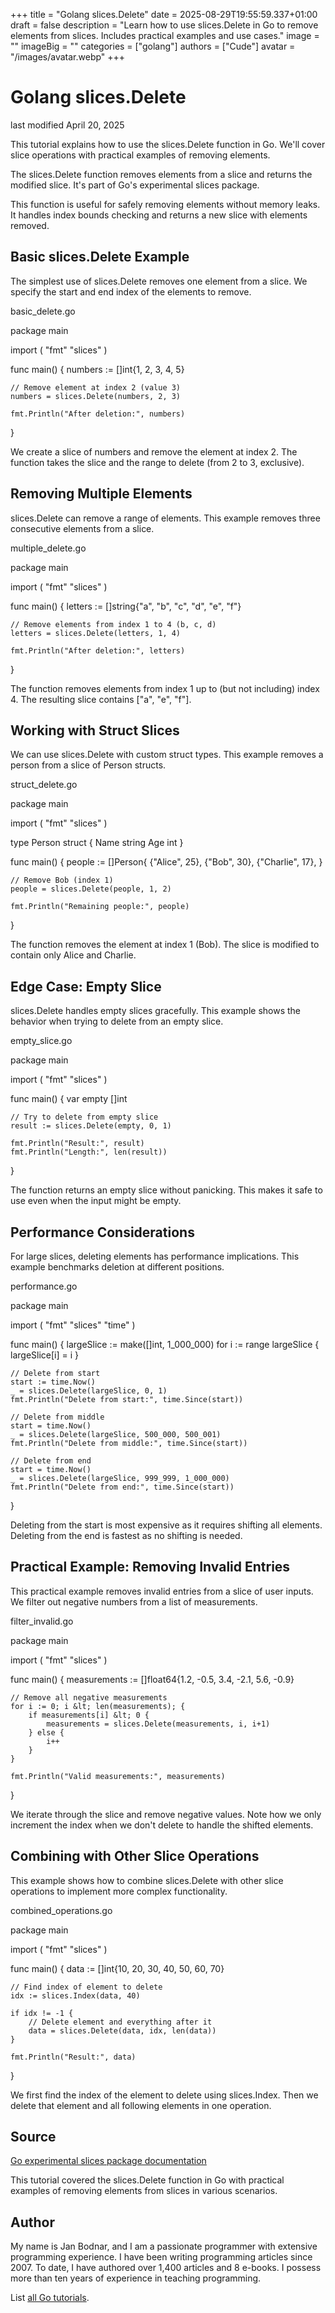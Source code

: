 +++
title = "Golang slices.Delete"
date = 2025-08-29T19:55:59.337+01:00
draft = false
description = "Learn how to use slices.Delete in Go to remove elements from slices. Includes practical examples and use cases."
image = ""
imageBig = ""
categories = ["golang"]
authors = ["Cude"]
avatar = "/images/avatar.webp"
+++

# Golang slices.Delete

last modified April 20, 2025

This tutorial explains how to use the slices.Delete function in Go.
We'll cover slice operations with practical examples of removing elements.

The slices.Delete function removes elements from a slice and returns
the modified slice. It's part of Go's experimental slices package.

This function is useful for safely removing elements without memory leaks. It
handles index bounds checking and returns a new slice with elements removed.

## Basic slices.Delete Example

The simplest use of slices.Delete removes one element from a slice.
We specify the start and end index of the elements to remove.

basic_delete.go
  

package main

import (
    "fmt"
    "slices"
)

func main() {
    numbers := []int{1, 2, 3, 4, 5}
    
    // Remove element at index 2 (value 3)
    numbers = slices.Delete(numbers, 2, 3)
    
    fmt.Println("After deletion:", numbers)
}

We create a slice of numbers and remove the element at index 2. The function
takes the slice and the range to delete (from 2 to 3, exclusive).

## Removing Multiple Elements

slices.Delete can remove a range of elements. This example removes
three consecutive elements from a slice.

multiple_delete.go
  

package main

import (
    "fmt"
    "slices"
)

func main() {
    letters := []string{"a", "b", "c", "d", "e", "f"}
    
    // Remove elements from index 1 to 4 (b, c, d)
    letters = slices.Delete(letters, 1, 4)
    
    fmt.Println("After deletion:", letters)
}

The function removes elements from index 1 up to (but not including) index 4.
The resulting slice contains ["a", "e", "f"].

## Working with Struct Slices

We can use slices.Delete with custom struct types. This example
removes a person from a slice of Person structs.

struct_delete.go
  

package main

import (
    "fmt"
    "slices"
)

type Person struct {
    Name string
    Age  int
}

func main() {
    people := []Person{
        {"Alice", 25},
        {"Bob", 30},
        {"Charlie", 17},
    }
    
    // Remove Bob (index 1)
    people = slices.Delete(people, 1, 2)
    
    fmt.Println("Remaining people:", people)
}

The function removes the element at index 1 (Bob). The slice is modified to
contain only Alice and Charlie.

## Edge Case: Empty Slice

slices.Delete handles empty slices gracefully. This example shows
the behavior when trying to delete from an empty slice.

empty_slice.go
  

package main

import (
    "fmt"
    "slices"
)

func main() {
    var empty []int
    
    // Try to delete from empty slice
    result := slices.Delete(empty, 0, 1)
    
    fmt.Println("Result:", result)
    fmt.Println("Length:", len(result))
}

The function returns an empty slice without panicking. This makes it safe to use
even when the input might be empty.

## Performance Considerations

For large slices, deleting elements has performance implications. This example
benchmarks deletion at different positions.

performance.go
  

package main

import (
    "fmt"
    "slices"
    "time"
)

func main() {
    largeSlice := make([]int, 1_000_000)
    for i := range largeSlice {
        largeSlice[i] = i
    }
    
    // Delete from start
    start := time.Now()
    _ = slices.Delete(largeSlice, 0, 1)
    fmt.Println("Delete from start:", time.Since(start))
    
    // Delete from middle
    start = time.Now()
    _ = slices.Delete(largeSlice, 500_000, 500_001)
    fmt.Println("Delete from middle:", time.Since(start))
    
    // Delete from end
    start = time.Now()
    _ = slices.Delete(largeSlice, 999_999, 1_000_000)
    fmt.Println("Delete from end:", time.Since(start))
}

Deleting from the start is most expensive as it requires shifting all elements.
Deleting from the end is fastest as no shifting is needed.

## Practical Example: Removing Invalid Entries

This practical example removes invalid entries from a slice of user inputs.
We filter out negative numbers from a list of measurements.

filter_invalid.go
  

package main

import (
    "fmt"
    "slices"
)

func main() {
    measurements := []float64{1.2, -0.5, 3.4, -2.1, 5.6, -0.9}
    
    // Remove all negative measurements
    for i := 0; i &lt; len(measurements); {
        if measurements[i] &lt; 0 {
            measurements = slices.Delete(measurements, i, i+1)
        } else {
            i++
        }
    }
    
    fmt.Println("Valid measurements:", measurements)
}

We iterate through the slice and remove negative values. Note how we only
increment the index when we don't delete to handle the shifted elements.

## Combining with Other Slice Operations

This example shows how to combine slices.Delete with other slice
operations to implement more complex functionality.

combined_operations.go
  

package main

import (
    "fmt"
    "slices"
)

func main() {
    data := []int{10, 20, 30, 40, 50, 60, 70}
    
    // Find index of element to delete
    idx := slices.Index(data, 40)
    
    if idx != -1 {
        // Delete element and everything after it
        data = slices.Delete(data, idx, len(data))
    }
    
    fmt.Println("Result:", data)
}

We first find the index of the element to delete using slices.Index.
Then we delete that element and all following elements in one operation.

## Source

[Go experimental slices package documentation](https://pkg.go.dev/golang.org/x/exp/slices)

This tutorial covered the slices.Delete function in Go with practical
examples of removing elements from slices in various scenarios.

## Author

My name is Jan Bodnar, and I am a passionate programmer with extensive
programming experience. I have been writing programming articles since 2007.
To date, I have authored over 1,400 articles and 8 e-books. I possess more
than ten years of experience in teaching programming.

List [all Go tutorials](/golang/).